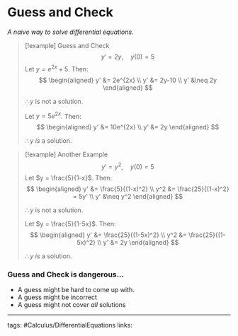 # Guess and Check
*A naive way to solve differential equations.*

> [!example] Guess and Check
> $$
> y' = 2y, \quad y(0) = 5
> $$
> Let $y = e^{2x} + 5$. Then:
> $$ \begin{aligned}
> y' &= 2e^{2x} \\
> y' &= 2y-10 \\
> y' &\neq 2y
> \end{aligned} $$
> 
> $\therefore y$ is not a solution.
> 
> Let $y = 5e^{2x}$. Then:
> $$ \begin{aligned}
> y' &= 10e^{2x} \\
> y' &= 2y
> \end{aligned} $$
> 
> $\therefore y$ *is* a solution.

> [!example] Another Example
> $$
> y' = y^2, \quad y(0) = 5
> $$
> Let $y = \frac{5}{1-x}$. Then:
> $$ \begin{aligned}
> y' &= \frac{5}{(1-x)^2} \\
> y^2 &= \frac{25}{(1-x)^2} = 5y' \\
> y' &\neq y^2
> \end{aligned} $$
> 
> $\therefore y$ is not a solution.
> 
> Let $y = \frac{5}{1-5x}$. Then:
> $$ \begin{aligned}
> y' &= \frac{25}{(1-5x)^2} \\
> y^2 &= \frac{25}{(1-5x)^2} \\
> y' &= 2y
> \end{aligned} $$
> 
> $\therefore y$ *is* a solution.

### Guess and Check is dangerous...
- A guess might be hard to come up with.
- A guess might be incorrect
- A guess might not cover *all* solutions

---
tags: #Calculus/DifferentialEquations
links: 